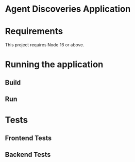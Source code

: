 # Agent Discoveries Application

# Requirements

This project requires Node 16 or above.

# Running the application

## Build

## Run

# Tests

## Frontend Tests

## Backend Tests
